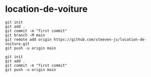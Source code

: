 # location-de-voiture

```
git init
git add .
git commit -m "first commit"
git branch -M main
git remote add origin https://github.com/steeven-js/location-de-voiture.git
git push -u origin main
```

```
git init
git add .
git commit -m "first commit"
git push -u origin main
```



        